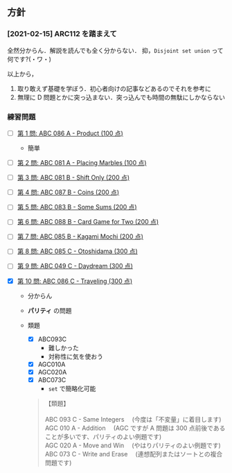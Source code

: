 ## 方針

### [2021-02-15] ARC112 を踏まえて

全然分からん．解説を読んでも全く分からない．
抑，`Disjoint set union` って何です?(・ワ・)

以上から，

1. 取り敢えず基礎を学ぼう．初心者向けの記事などあるのでそれを参考に
1. 無理に D 問題とかに突っ込まない．突っ込んでも時間の無駄にしかならない

### 練習問題

- [ ] [第 1 問: ABC 086 A - Product (100 点)](https://qiita.com/drken/items/fd4e5e3630d0f5859067#%E7%AC%AC-1-%E5%95%8F--abc-086-a---product-100-%E7%82%B9)

  - 簡単

- [ ] [第 2 問: ABC 081 A - Placing Marbles (100 点)](https://qiita.com/drken/items/fd4e5e3630d0f5859067#%E7%AC%AC-2-%E5%95%8F--abc-081-a---placing-marbles-100-%E7%82%B9)

- [ ] [第 3 問: ABC 081 B - Shift Only (200 点)](https://qiita.com/drken/items/fd4e5e3630d0f5859067#%E7%AC%AC-3-%E5%95%8F--abc-081-b---shift-only-200-%E7%82%B9)

- [ ] [第 4 問: ABC 087 B - Coins (200 点)](https://qiita.com/drken/items/fd4e5e3630d0f5859067#%E7%AC%AC-4-%E5%95%8F--abc-087-b---coins-200-%E7%82%B9)

- [ ] [第 5 問: ABC 083 B - Some Sums (200 点)](https://qiita.com/drken/items/fd4e5e3630d0f5859067#%E7%AC%AC-5-%E5%95%8F--abc-083-b---some-sums-200-%E7%82%B9)

- [ ] [第 6 問: ABC 088 B - Card Game for Two (200 点)](https://qiita.com/drken/items/fd4e5e3630d0f5859067#%E7%AC%AC-6-%E5%95%8F--abc-088-b---card-game-for-two-200-%E7%82%B9)

- [ ] [第 7 問: ABC 085 B - Kagami Mochi (200 点)](https://qiita.com/drken/items/fd4e5e3630d0f5859067#%E7%AC%AC-7-%E5%95%8F--abc-085-b---kagami-mochi-200-%E7%82%B9)

- [ ] [第 8 問: ABC 085 C - Otoshidama (300 点)](https://qiita.com/drken/items/fd4e5e3630d0f5859067#%E7%AC%AC-8-%E5%95%8F--abc-085-c---otoshidama-300-%E7%82%B9)

- [ ] [第 9 問: ABC 049 C - Daydream (300 点)](https://qiita.com/drken/items/fd4e5e3630d0f5859067#%E7%AC%AC-9-%E5%95%8F--abc-049-c---daydream-300-%E7%82%B9)

- [x] [第 10 問: ABC 086 C - Traveling (300 点)](https://qiita.com/drken/items/fd4e5e3630d0f5859067#%E7%AC%AC-10-%E5%95%8F--abc-086-c---traveling-300-%E7%82%B9)

  - 分からん
  - **パリティ** の問題
  - 類題

    - [x] ABC093C
      - 難しかった
      - 対称性に気を使おう
    - [x] AGC010A
    - [x] AGC020A
    - [x] ABC073C
      - `set` で簡略化可能

    > 【類題】\
    > \
    > ABC 093 C - Same Integers 　(今度は「不変量」に着目します)\
    > AGC 010 A - Addition 　(AGC ですが A 問題は 300 点前後であることが多いです、パリティのよい例題です)\
    > AGC 020 A - Move and Win 　(やはりパリティのよい例題です)\
    > ABC 073 C - Write and Erase 　(連想配列またはソートとの複合問題です)
